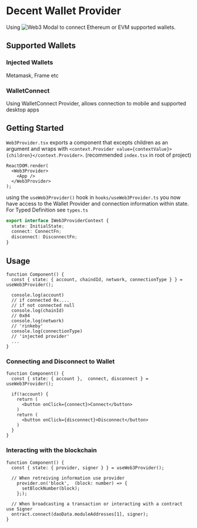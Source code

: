 # Decent Wallet Provider

Using ![Web3 Modal](https://web3modal.com) to connect Ethereum or EVM supported wallets.

## Supported Wallets

### Injected Wallets
Metamask, Frame etc
### WalletConnect
Using WalletConnect Provider, allows connection to mobile and supported desktop apps

## Getting Started
`Web3Provider.tsx` exports a component that excepts children as an argument and wraps with `<context.Provider value={contextValue}>{children}</context.Provider>`. (recommended `index.tsx` in root of project)

```tsx
ReactDOM.render(
  <Web3Provider>
    <App />
  </Web3Provider>
);
```

using the `useWeb3Provider()` hook in `hooks/useWeb3Provider.ts` you now have access to the Wallet Provider and connection information within state. For Typed Definition see `types.ts`

```ts
export interface IWeb3ProviderContext {
  state: InitialState;
  connect: ConnectFn;
  disconnect: DisconnectFn;
}
```

## Usage

```tsx
function Component() {
  const { state: { account, chaindId, network, connectionType } } = useWeb3Provider();

  console.log(account)
  // if connected 0x.... 
  // if not connected null
  console.log(chainId)
  // 0x04
  console.log(network)
  // 'rinkeby'
  console.log(connectionType)
  // 'injected provider'
  ... 
}
```

### Connecting and Disconnect to Wallet

```tsx
function Component() {
  const { state: { account },  connect, disconnect } = useWeb3Provider();

  if(!account) {
    return (
      <button onClick={connect}>Connect</button>
    )
    return (
      <button onClick={disconnect}>Disconnect</button>
    )
  }
}
```

### Interacting with the blockchain

```tsx
function Component() {
  const { state: { provider, signer } } = useWeb3Provider();

  // When retreiving information use provider
    provider.on('block',  (block: number) => {
      setBlockNumber(block);
    };);

  // When broadcasting a transaction or interacting with a contract use Signer
  ontract.connect(daoData.moduleAddresses[1], signer);
}
```


